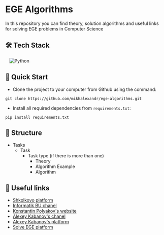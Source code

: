 # EGE Algorithms
In this repository you can find theory, solution algorithms and useful links for solving EGE problems in Computer Science

## 🛠️ Tech Stack
ㅤ![Python](https://img.shields.io/badge/python-3670A0?style=for-the-badge&logo=python&logoColor=ffdd54)

## 🎯 Quick Start
* Clone the project to your computer from Github using the command:
```
git clone https://github.com/mikhalexandr/ege-algorithms.git
```

* Install all required dependencies from `requirements.txt`:
```
pip install requirements.txt
```

## 🧩 Structure
  - Tasks
    + Task
      * Task type (if there is more than one)
        * Theory
        * Algorithm Example
        * Algorithm      

## 📌 Useful links
  - [Shkolkovo platform](https://3.shkolkovo.online/ege/inf)
  - [Informatik BU chanel](https://www.youtube.com/@infbu)
  - [Konstantin Polyakov's website](https://kpolyakov.spb.ru/)
  - [Alexey Kabanov's chanel](https://www.youtube.com/channel/UC2wsZ7vK4eRniLO4AFZUOHQ)
  - [Alexey Kabanov's platform](https://kompege.ru/)
  - [Solve EGE platform](https://inf-ege.sdamgia.ru/)
